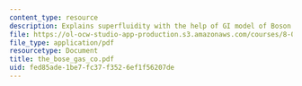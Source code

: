 ```yaml
---
content_type: resource
description: Explains superfluidity with the help of GI model of Boson condensation.
file: https://ol-ocw-studio-app-production.s3.amazonaws.com/courses/8-08-statistical-physics-ii-spring-2005/fed85ade1be7fc37f3526ef1f56207de_the_bose_gas_co.pdf
file_type: application/pdf
resourcetype: Document
title: the_bose_gas_co.pdf
uid: fed85ade-1be7-fc37-f352-6ef1f56207de
---
```

